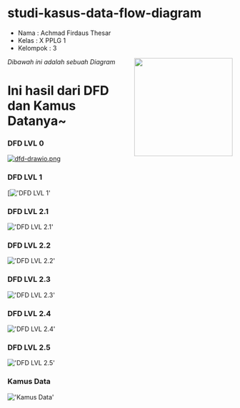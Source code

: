 # studi-kasus-data-flow-diagram

- Nama  : Achmad Firdaus Thesar
- Kelas : X PPLG 1
- Kelompok : 3

<i>Dibawah ini adalah sebuah Diagram</i>
<img src='chibi-yoimiya.png' align="right" width="220">

# Ini hasil dari DFD dan Kamus Datanya~

### DFD LVL 0
[![dfd-drawio.png](https://i.postimg.cc/qqCMzzkB/dfd-drawio.png)](https://postimg.cc/7JwyRPGj)

### DFD LVL 1
[!['DFD LVL 1'](img/DFD-level_1.svg)

### DFD LVL 2.1
!['DFD LVL 2.1'](img/DFD-level_2_1.svg)

### DFD LVL 2.2
!['DFD LVL 2.2'](img/DFD-Level_2_2.svg)

### DFD LVL 2.3
!['DFD LVL 2.3'](img/DFD-level_2_3.svg)

### DFD LVL 2.4
!['DFD LVL 2.4'](img/DFD-LEVEL_2_4.svg)

### DFD LVL 2.5
!['DFD LVL 2.5'](img/DFD-level_2_5.svg)

### Kamus Data
!['Kamus Data'](img/Kamus-data.svg)